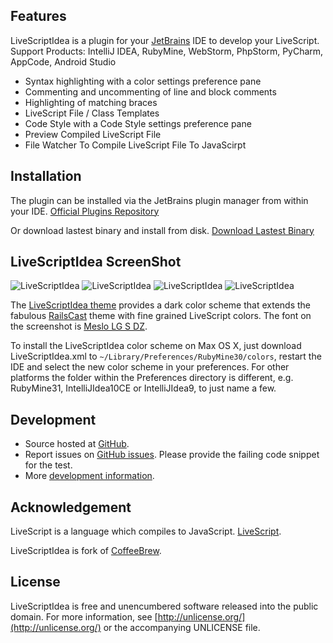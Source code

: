 ## Features

LiveScriptIdea is a plugin for your [JetBrains](http://www.jetbrains.com) IDE to develop your LiveScript.
Support Products: IntelliJ IDEA, RubyMine, WebStorm, PhpStorm, PyCharm, AppCode, Android Studio

* Syntax highlighting with a color settings preference pane
* Commenting and uncommenting of line and block comments
* Highlighting of matching braces
* LiveScript File / Class Templates
* Code Style with a Code Style settings preference pane
* Preview Compiled LiveScript File
* File Watcher To Compile LiveScript File To JavaScirpt


## Installation

The plugin can be installed via the JetBrains plugin manager from within your IDE.
[Official Plugins Repository](http://plugins.jetbrains.com/plugin/7266)

Or download lastest binary and install from disk.
[Download Lastest Binary](http://livescript-idea.s3.amazonaws.com/livescript-idea.jar)

## LiveScriptIdea ScreenShot

![LiveScriptIdea](https://github.com/racklin/livescript-idea/raw/master/resources/theme/LiveScriptIdea.png)
![LiveScriptIdea](http://plugins.jetbrains.com/files/7266/screenshot_14272.png)
![LiveScriptIdea](http://plugins.jetbrains.com/files/7266/screenshot_14273.png)
![LiveScriptIdea](http://plugins.jetbrains.com/files/7266/screenshot_14275.png)

The [LiveScriptIdea theme](
https://github.com/racklin/livescript-idea/raw/master/resources/theme/LiveScriptIdea.xml) provides a dark color scheme that
extends the fabulous [RailsCast](http://blog.bitfluent.com/post/198076049/railscasts-theme-for-rubymine) theme with fine
grained LiveScript colors. The font on the screenshot is [Meslo LG S DZ](https://github.com/andreberg/Meslo-Font).

To install the LiveScriptIdea color scheme on Max OS X, just download LiveScriptIdea.xml to
`~/Library/Preferences/RubyMine30/colors`, restart the IDE and select the new color scheme in your preferences.
For other platforms the folder within the Preferences directory is different, e.g. RubyMine31, IntelliJIdea10CE or
IntelliJIdea9, to just name a few.

## Development

* Source hosted at [GitHub](https://github.com/racklin/livescript-idea).
* Report issues on [GitHub issues](https://github.com/racklin/livescript-idea/issues). Please provide the failing code
snippet for the test.
* More [development information](https://github.com/racklin/livescript-idea/blob/master/DEVELOPMENT.md).

## Acknowledgement

LiveScript is a language which compiles to JavaScript. [LiveScript](http://livescript.net/).

LiveScriptIdea is fork of [CoffeeBrew](https://github.com/netzpirat/coffee-brew).

## License

LiveScriptIdea is free and unencumbered software released into the public domain. For more information, see [http://unlicense.org/](http://unlicense.org/) or the accompanying UNLICENSE file.

